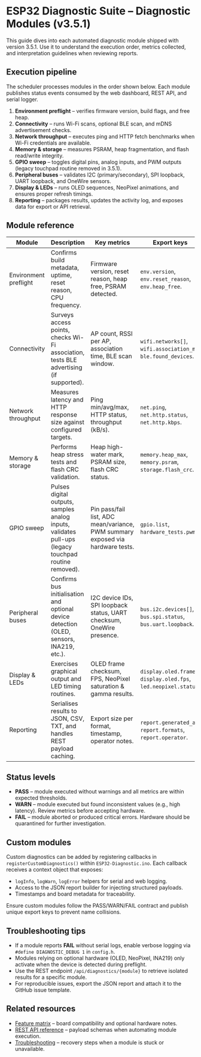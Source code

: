 # ESP32 Diagnostic Suite – Diagnostic Modules (v3.5.1)

This guide dives into each automated diagnostic module shipped with version 3.5.1. Use it to understand the execution order,
metrics collected, and interpretation guidelines when reviewing reports.

## Execution pipeline
The scheduler processes modules in the order shown below. Each module publishes status events consumed by the web dashboard,
REST API, and serial logger.

1. **Environment preflight** – verifies firmware version, build flags, and free heap.
2. **Connectivity** – runs Wi-Fi scans, optional BLE scan, and mDNS advertisement checks.
3. **Network throughput** – executes ping and HTTP fetch benchmarks when Wi-Fi credentials are available.
4. **Memory & storage** – measures PSRAM, heap fragmentation, and flash read/write integrity.
5. **GPIO sweep** – toggles digital pins, analog inputs, and PWM outputs (legacy touchpad routine removed in 3.5.1).
6. **Peripheral buses** – validates I2C (primary/secondary), SPI loopback, UART loopback, and OneWire sensors.
7. **Display & LEDs** – runs OLED sequences, NeoPixel animations, and ensures proper refresh timings.
8. **Reporting** – packages results, updates the activity log, and exposes data for export or API retrieval.

## Module reference
| Module | Description | Key metrics | Export keys |
|--------|-------------|-------------|-------------|
| Environment preflight | Confirms build metadata, uptime, reset reason, CPU frequency. | Firmware version, reset reason, heap free, PSRAM detected. | `env.version`, `env.reset_reason`, `env.heap_free`. |
| Connectivity | Surveys access points, checks Wi-Fi association, tests BLE advertising (if supported). | AP count, RSSI per AP, association time, BLE scan window. | `wifi.networks[]`, `wifi.association_ms`, `ble.found_devices`. |
| Network throughput | Measures latency and HTTP response size against configured targets. | Ping min/avg/max, HTTP status, throughput (kB/s). | `net.ping`, `net.http.status`, `net.http.kbps`. |
| Memory & storage | Performs heap stress tests and flash CRC validation. | Heap high-water mark, PSRAM size, flash CRC status. | `memory.heap_max`, `memory.psram`, `storage.flash_crc`. |
| GPIO sweep | Pulses digital outputs, samples analog inputs, validates pull-ups (legacy touchpad routine removed). | Pin pass/fail list, ADC mean/variance, PWM summary exposed via hardware tests. | `gpio.list`, `hardware_tests.pwm`. |
| Peripheral buses | Confirms bus initialisation and optional device detection (OLED, sensors, INA219, etc.). | I2C device IDs, SPI loopback status, UART checksum, OneWire presence. | `bus.i2c.devices[]`, `bus.spi.status`, `bus.uart.loopback`. |
| Display & LEDs | Exercises graphical output and LED timing routines. | OLED frame checksum, FPS, NeoPixel saturation & gamma results. | `display.oled.frames`, `display.oled.fps`, `led.neopixel.status`. |
| Reporting | Serialises results to JSON, CSV, TXT, and handles REST payload caching. | Export size per format, timestamp, operator notes. | `report.generated_at`, `report.formats`, `report.operator`. |

## Status levels
- **PASS** – module executed without warnings and all metrics are within expected thresholds.
- **WARN** – module executed but found inconsistent values (e.g., high latency). Review metrics before accepting hardware.
- **FAIL** – module aborted or produced critical errors. Hardware should be quarantined for further investigation.

## Custom modules
Custom diagnostics can be added by registering callbacks in `registerCustomDiagnostics()` within `ESP32-Diagnostic.ino`. Each
callback receives a context object that exposes:

- `logInfo`, `logWarn`, `logError` helpers for serial and web logging.
- Access to the JSON report builder for injecting structured payloads.
- Timestamps and board metadata for traceability.

Ensure custom modules follow the PASS/WARN/FAIL contract and publish unique export keys to prevent name collisions.

## Troubleshooting tips
- If a module reports **FAIL** without serial logs, enable verbose logging via `#define DIAGNOSTIC_DEBUG 1` in `config.h`.
- Modules relying on optional hardware (OLED, NeoPixel, INA219) only activate when the device is detected during preflight.
- Use the REST endpoint `/api/diagnostics/{module}` to retrieve isolated results for a specific module.
- For reproducible issues, export the JSON report and attach it to the GitHub issue template.

## Related resources
- [Feature matrix](FEATURE_MATRIX.md) – board compatibility and optional hardware notes.
- [REST API reference](API_REFERENCE.md) – payload schemas when automating module execution.
- [Troubleshooting](TROUBLESHOOTING.md) – recovery steps when a module is stuck or unavailable.
